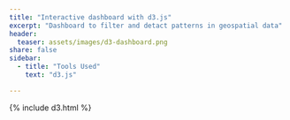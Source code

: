 ```yaml
---
title: "Interactive dashboard with d3.js"
excerpt: "Dashboard to filter and detact patterns in geospatial data"
header:
  teaser: assets/images/d3-dashboard.png
share: false
sidebar:
  - title: "Tools Used"
    text: "d3.js"

---
```


{% include d3.html %}
